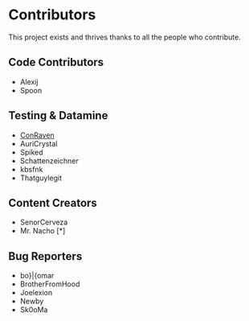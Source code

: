 # Contributors

This project exists and thrives thanks to all the people who contribute.

## Code Contributors

- Alexij
- Spoon

## Testing & Datamine

- [ConRaven](https://www.youtube.com/c/ConstantineRavens)
- AuriCrystal
- Spiked
- Schattenzeichner
- kbsfnk
- Thatguylegit

## Content Creators

- SenorCerveza
- Mr. Nacho [*]

## Bug Reporters

- bo}|{omar
- BrotherFromHood
- Joelexion
- Newby
- Sk0oMa
